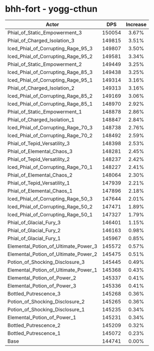 # bhh-fort - yogg-cthun
| Actor | DPS | Increase |
|---|:---:|:---:|
|Phial_of_Static_Empowerment_3|150054|3.67%|
|Phial_of_Charged_Isolation_3|149815|3.51%|
|Iced_Phial_of_Corrupting_Rage_95_3|149807|3.50%|
|Iced_Phial_of_Corrupting_Rage_95_2|149581|3.34%|
|Phial_of_Static_Empowerment_2|149449|3.25%|
|Iced_Phial_of_Corrupting_Rage_85_3|149438|3.25%|
|Iced_Phial_of_Corrupting_Rage_95_1|149314|3.16%|
|Phial_of_Charged_Isolation_2|149313|3.16%|
|Iced_Phial_of_Corrupting_Rage_85_2|149169|3.06%|
|Iced_Phial_of_Corrupting_Rage_85_1|148970|2.92%|
|Phial_of_Static_Empowerment_1|148878|2.86%|
|Phial_of_Charged_Isolation_1|148847|2.84%|
|Iced_Phial_of_Corrupting_Rage_70_3|148738|2.76%|
|Iced_Phial_of_Corrupting_Rage_70_2|148492|2.59%|
|Phial_of_Tepid_Versatility_3|148398|2.53%|
|Phial_of_Elemental_Chaos_3|148281|2.45%|
|Phial_of_Tepid_Versatility_2|148237|2.42%|
|Iced_Phial_of_Corrupting_Rage_70_1|148227|2.41%|
|Phial_of_Elemental_Chaos_2|148064|2.30%|
|Phial_of_Tepid_Versatility_1|147939|2.21%|
|Phial_of_Elemental_Chaos_1|147896|2.18%|
|Iced_Phial_of_Corrupting_Rage_50_3|147644|2.01%|
|Iced_Phial_of_Corrupting_Rage_50_2|147471|1.89%|
|Iced_Phial_of_Corrupting_Rage_50_1|147327|1.79%|
|Phial_of_Glacial_Fury_3|146401|1.15%|
|Phial_of_Glacial_Fury_2|146163|0.98%|
|Phial_of_Glacial_Fury_1|145967|0.85%|
|Elemental_Potion_of_Ultimate_Power_3|145572|0.57%|
|Elemental_Potion_of_Ultimate_Power_2|145475|0.51%|
|Potion_of_Shocking_Disclosure_3|145445|0.49%|
|Elemental_Potion_of_Ultimate_Power_1|145368|0.43%|
|Elemental_Potion_of_Power_2|145337|0.41%|
|Elemental_Potion_of_Power_3|145336|0.41%|
|Bottled_Putrescence_3|145268|0.36%|
|Potion_of_Shocking_Disclosure_2|145265|0.36%|
|Potion_of_Shocking_Disclosure_1|145235|0.34%|
|Elemental_Potion_of_Power_1|145231|0.34%|
|Bottled_Putrescence_2|145209|0.32%|
|Bottled_Putrescence_1|145072|0.23%|
|Base|144741|0.00%|
